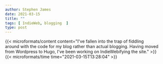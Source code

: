```yaml
---
author: Stephen James
date: 2021-03-15
title: ""
tags: [ IndieWeb, blogging  ]
type: post
---
```

<div class="h-entry">
    {{< microformats/content content="I've fallen into the trap of fiddling around with the code for my blog rather than actual blogging. Having moved from Wordpress to Hugo,  I've been working on IndieWebifying the site." >}}
     {{< microformats/time time="2021-03-15T13:28:04" >}}
	</a>
</p>
</div>